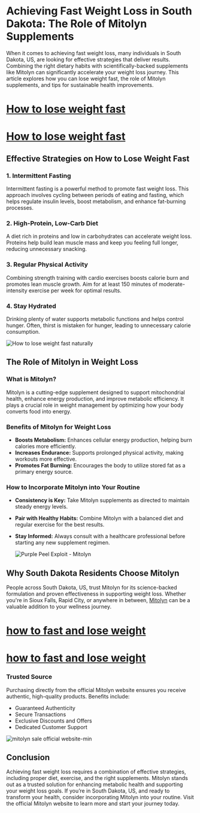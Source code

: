 
# Achieving Fast Weight Loss in South Dakota: The Role of Mitolyn Supplements

When it comes to achieving fast weight loss, many individuals in South Dakota, US, are looking for effective strategies that deliver results. Combining the right dietary habits with scientifically-backed supplements like Mitolyn can significantly accelerate your weight loss journey. This article explores how you can lose weight fast, the role of Mitolyn supplements, and tips for sustainable health improvements.

# [How to lose weight fast](https://howtolosewight.website/)
# [How to lose weight fast](https://howtolosewight.website/)

## Effective Strategies on How to Lose Weight Fast

### 1. Intermittent Fasting

Intermittent fasting is a powerful method to promote fast weight loss. This approach involves cycling between periods of eating and fasting, which helps regulate insulin levels, boost metabolism, and enhance fat-burning processes.

### 2. High-Protein, Low-Carb Diet

A diet rich in proteins and low in carbohydrates can accelerate weight loss. Proteins help build lean muscle mass and keep you feeling full longer, reducing unnecessary snacking.

### 3. Regular Physical Activity

Combining strength training with cardio exercises boosts calorie burn and promotes lean muscle growth. Aim for at least 150 minutes of moderate-intensity exercise per week for optimal results.

### 4. Stay Hydrated

Drinking plenty of water supports metabolic functions and helps control hunger. Often, thirst is mistaken for hunger, leading to unnecessary calorie consumption.

![How to lose weight fast naturally](https://github.com/user-attachments/assets/765197c9-4617-48e6-945f-d2b5202d00cb)


## The Role of Mitolyn in Weight Loss

### What is Mitolyn?

Mitolyn is a cutting-edge supplement designed to support mitochondrial health, enhance energy production, and improve metabolic efficiency. It plays a crucial role in weight management by optimizing how your body converts food into energy.

### Benefits of Mitolyn for Weight Loss

- **Boosts Metabolism:** Enhances cellular energy production, helping burn calories more efficiently.
- **Increases Endurance:** Supports prolonged physical activity, making workouts more effective.
- **Promotes Fat Burning:** Encourages the body to utilize stored fat as a primary energy source.

### How to Incorporate Mitolyn into Your Routine

- **Consistency is Key:** Take Mitolyn supplements as directed to maintain steady energy levels.
- **Pair with Healthy Habits:** Combine Mitolyn with a balanced diet and regular exercise for the best results.
- **Stay Informed:** Always consult with a healthcare professional before starting any new supplement regimen.

  ![Purple Peel Exploit - Mitolyn](https://github.com/user-attachments/assets/d9e4f304-5d61-4d23-b9cb-a06775b63fcf)


## Why South Dakota Residents Choose Mitolyn

People across South Dakota, US, trust Mitolyn for its science-backed formulation and proven effectiveness in supporting weight loss. Whether you're in Sioux Falls, Rapid City, or anywhere in between, [Mitolyn](https://buy-mitolyn.site/) can be a valuable addition to your wellness journey.

# [how to fast and lose weight](https://howtolosewight.website/)
# [how to fast and lose weight](https://howtolosewight.website/)

### Trusted Source

Purchasing directly from the official Mitolyn website ensures you receive authentic, high-quality products. Benefits include:
- Guaranteed Authenticity
- Secure Transactions
- Exclusive Discounts and Offers
- Dedicated Customer Support

![mitolyn sale official website-min](https://github.com/user-attachments/assets/e64cbdd7-ae7d-4dde-a205-2e42a4650024)
 

## Conclusion

Achieving fast weight loss requires a combination of effective strategies, including proper diet, exercise, and the right supplements. Mitolyn stands out as a trusted solution for enhancing metabolic health and supporting your weight loss goals. If you’re in South Dakota, US, and ready to transform your health, consider incorporating Mitolyn into your routine. Visit the official Mitolyn website to learn more and start your journey today.
